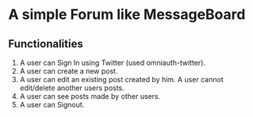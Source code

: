 # A simple Forum like MessageBoard #

## Functionalities ## 
  
1. A user can Sign In using Twitter (used omniauth-twitter).
2. A user can create a new post.
3. A user can edit an existing post created by him. A user cannot edit/delete another users posts.
4. A user can see posts made by other users.
5. A user can Signout.
